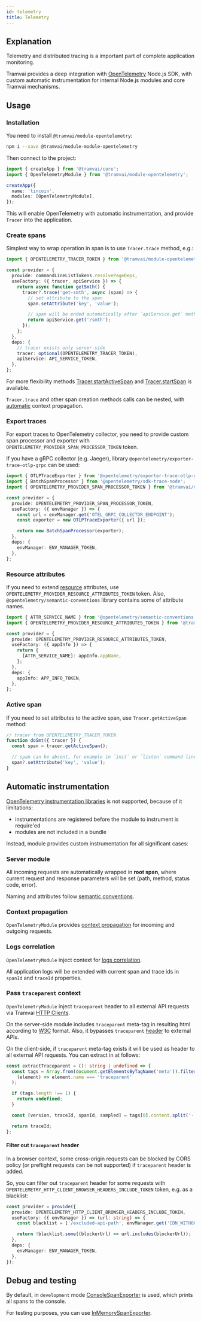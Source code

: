 ```yaml
---
id: telemetry
title: Telemetry
---
```


## Explanation

Telemetry and distributed tracing is a important part of complete application monitoring.

Tramvai provides a deep integration with [OpenTelemetry](https://opentelemetry.io/) Node.js SDK, with custom automatic instrumentation for internal Node.js modules and core Tramvai mechanisms.

## Usage

### Installation

You need to install `@tramvai/module-opentelemetry`:

```bash npm2yarn
npm i --save @tramvai/module-module-opentelemetry
```

Then connect to the project:

```ts
import { createApp } from '@tramvai/core';
import { OpenTelemetryModule } from '@tramvai/module-opentelemetry';

createApp({
  name: 'tincoin',
  modules: [OpenTelemetryModule],
});
```

This will enable OpenTelemetry with automatic instrumentation, and provide `Tracer` into the application.

### Create spans

Simplest way to wrap operation in span is to use `Tracer.trace` method, e.g.:

```ts
import { OPENTELEMETRY_TRACER_TOKEN } from '@tramvai/module-opentelemetry';

const provider = {
  provide: commandLineListTokens.resolvePageDeps,
  useFactory: ({ tracer, apiService }) => {
    return async function getSmth() {
      tracer?.trace('get-smth', async (span) => {
        // set attribute to the span
        span.setAttribute('key', 'value');

        // span will be ended automatically after `apiService.get` method resolves or rejects
        return apiService.get('/smth');
      });
    };
  },
  deps: {
    // tracer exists only server-side
    tracer: optional(OPENTELEMETRY_TRACER_TOKEN),
    apiService: API_SERVICE_TOKEN,
  },
};
```

For more flexibility methods [Tracer.startActiveSpan](https://open-telemetry.github.io/opentelemetry-js/interfaces/_opentelemetry_api.Tracer.html#startActiveSpan) and [Tracer.startSpan](https://open-telemetry.github.io/opentelemetry-js/interfaces/_opentelemetry_api.Tracer.html#startSpan) is available.

`Tracer.trace` and other span creation methods calls can be nested, with [automatic](https://github.com/open-telemetry/opentelemetry-js/tree/main/packages/opentelemetry-context-async-hooks) context propagation.

### Export traces

For export traces to OpenTelemetry collector, you need to provide custom span processor and exporter with `OPENTELEMETRY_PROVIDER_SPAN_PROCESSOR_TOKEN` token.

If you have a gRPC collector (e.g. Jaeger), library `@opentelemetry/exporter-trace-otlp-grpc` can be used:

```ts
import { OTLPTraceExporter } from '@opentelemetry/exporter-trace-otlp-grpc';
import { BatchSpanProcessor } from '@opentelemetry/sdk-trace-node';
import { OPENTELEMETRY_PROVIDER_SPAN_PROCESSOR_TOKEN } from '@tramvai/module-opentelemetry';

const provider = {
  provide: OPENTELEMETRY_PROVIDER_SPAN_PROCESSOR_TOKEN,
  useFactory: ({ envManager }) => {
    const url = envManager.get('OTEL_GRPC_COLLECTOR_ENDPOINT');
    const exporter = new OTLPTraceExporter({ url });

    return new BatchSpanProcessor(exporter);
  },
  deps: {
    envManager: ENV_MANAGER_TOKEN,
  },
};
```

### Resource attributes

If you need to extend [resource](https://opentelemetry.io/docs/concepts/resources/) attributes, use `OPENTELEMETRY_PROVIDER_RESOURCE_ATTRIBUTES_TOKEN` token. Also, `@opentelemetry/semantic-conventions` library contains some of attribute names.

```ts
import { ATTR_SERVICE_NAME } from '@opentelemetry/semantic-conventions';
import { OPENTELEMETRY_PROVIDER_RESOURCE_ATTRIBUTES_TOKEN } from '@tramvai/module-opentelemetry';

const provider = {
  provide: OPENTELEMETRY_PROVIDER_RESOURCE_ATTRIBUTES_TOKEN,
  useFactory: ({ appInfo }) => {
    return {
      [ATTR_SERVICE_NAME]: appInfo.appName,
    };
  },
  deps: {
    appInfo: APP_INFO_TOKEN,
  },
};
```

### Active span

If you need to set attributes to the active span, use `Tracer.getActiveSpan` method:

```ts
// tracer from OPENTELEMETRY_TRACER_TOKEN
function doSmt({ tracer }) {
  const span = tracer.getActiveSpan();

  // span can be absent, for example in `init` or `listen` command line stages
  span?.setAttribute('key', 'value');
}
```

## Automatic instrumentation

[OpenTelemetry instrumentation libraries](https://www.npmjs.com/package/@opentelemetry/instrumentation) is not supported, because of it limitations:

- instrumentations are registered before the module to instrument is require'ed
- modules are not included in a bundle

Instead, module provides custom instrumentation for all significant cases:

### Server module

All incoming requests are automatically wrapped in **root span**, where current request and response parameters will be set (path, method, status code, error).

Naming and attributes follow [semantic conventions](https://opentelemetry.io/docs/specs/semconv/http/http-spans/).

### Context propagation

`OpenTelemetryModule` provides [context propagation](https://opentelemetry.io/docs/languages/js/propagation/) for incoming and outgoing requests.

### Logs correlation

`OpenTelemetryModule` inject context for [logs correlation](https://opentelemetry.io/docs/specs/otel/logs/#log-correlation).

All application logs will be extended with current span and trace ids in `spanId` and `traceId` properties.

### Pass `traceparent` context

`OpenTelemetryModule` inject `traceparent` header to all external API requests via Tramvai [HTTP Clients](03-features/09-data-fetching/02-http-client.md).

On the server-side module includes `traceparent` meta-tag in resulting html according to [W3C](https://www.w3.org/TR/trace-context/) format. Also, it bypasses `traceparent` [header](https://www.w3.org/TR/trace-context/#traceparent-header) to external APIs.

On the client-side, if `traceparent` meta-tag exists it will be used as header to all external API requests. You can extract in at follows:

```typescript
const extractTraceparent = (): string | undefined => {
  const tags = Array.from(document.getElementsByTagName('meta')).filter(
    (element) => element.name === 'traceparent'
  );

  if (tags.length !== 1) {
    return undefined;
  }

  const [version, traceId, spanId, sampled] = tags[0].content.split('-');

  return traceId;
};
```

#### Filter out `traceparent` header

In a browser context, some cross-origin requests can be blocked by CORS policy (or preflight requests can be not supported) if `traceparent` header is added.

So, you can filter out `traceparent` header for some requests with `OPENTELEMETRY_HTTP_CLIENT_BROWSER_HEADERS_INCLUDE_TOKEN` token, e.g. as a blacklist:

```ts
const provider = provide({
  provide: OPENTELEMETRY_HTTP_CLIENT_BROWSER_HEADERS_INCLUDE_TOKEN,
  useFactory: ({ envManager }) => (url: string) => {
    const blacklist = ['/excluded-api-path', envManager.get('CDN_WITHOUT_ALLOWED_HEADERS_URL')];

    return !blacklist.some((blockerUrl) => url.includes(blockerUrl));
  },
  deps: {
    envManager: ENV_MANAGER_TOKEN,
  },
});
```

## Debug and testing

By default, in `development` mode [ConsoleSpanExporter](https://open-telemetry.github.io/opentelemetry-js/classes/_opentelemetry_sdk_trace_base.ConsoleSpanExporter.html) is used, which prints all spans to the console.

For testing purposes, you can use [InMemorySpanExporter](https://open-telemetry.github.io/opentelemetry-js/classes/_opentelemetry_sdk_trace_base.InMemorySpanExporter.html).
